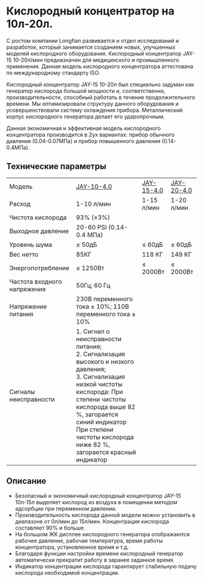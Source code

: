# Кислородный концентратор на 10л-20л.

С ростом компании Longfian развивается и отдел исследований и   разработок, который занимается созданием новых, улучшенных моделей   кислородного оборудования. Кислородный концентратор JAY-15 10-20л/мин   предназначен для медицинского и промышленного применения. Данная модель   кислородного концентратора аттестована по международному стандарту ISO.

Кислородный концентратор JAY-15 10-20л был специально задуман как   генератор кислорода большой мощности и, соответственно,   производительности, способный работать в течение продолжительного   времени. Мы оптимизировали структуру данного оборудования и   усовершенствовали систему охлаждения прибора. Металлический корпус   кислородного генератора делает его ударопрочным.

Данная экономичная и эффективная модель кислородного концентратора   производится в 2ух вариантах: прибор обычного давления (0.04-0.07МПа) и   прибор повышенного давления (0.14-0.4МПа).
## Технические параметры
<table>
<tbody>
<tr>
<td>Модель</td>
<td><a href="#"><u>JAY-10-4.0</u></a></td>
<td><a href="#"><u>JAY-15-4.0 </u></a></td>
<td><a href="#"><u>JAY-20-4.0</u></a></td>
</tr>
<tr>
<td>Расход</td>
<td>1-10 л/мин</td>
<td>1-15 л/мин</td>
<td>1-20 л/мин</td>
</tr>
<tr>
<td>Чистота кислорода</td>
<td>93% (±3%)</td>
</tr>
<tr>
<td>Выходное давление</td>
<td>20-60 PSI (0.14-0.4 МПа)</td>
</tr>
<tr>
<td>Уровень шума</td>
<td>≤ 50дБ</td>
<td>≤ 60дБ</td>
<td>≤ 60дБ</td>
</tr>
<tr>
<td>Вес нетто</td>
<td>85КГ</td>
<td>118 КГ</td>
<td>149 КГ</td>
</tr>
<tr>
<td>Энергопотребление</td>
<td>≤ 1250Вт</td>
<td>≤ 2000Вт</td>
<td>≤ 2000Вт</td>
</tr>
<tr>
<td>Частота входного напряжения</td>
<td>50Гц; 60 Гц</td>
</tr>
<tr>
<td>Напряжение питания</td>
<td>230В переменного тока ± 10%; 110В переменного тока ± 10%</td>
</tr>
<tr>
<td>Сигналы неисправности</td>
<td>1. Сигнал о неисправности питания; <br/>2. Сигнализация высокого и низкого давления; <br/>3. Сигнализация низкой чистоты кислорода: При степени чистоты кислорода выше 82 %, загорается синий индикатор При степени чистоты кислорода ниже 82 %, загорается красный индикатор</td>
</tr>
</tbody>
</table>

## Описание
- Безопасный и экономичный кислородный концентратор JAY-15 10л-15л выделяет кислород из воздуха в помещении методом адсорбции при переменном давлении.
- Производительность кислорода данной модели можно установить в диапазоне от 0л/мин до 15л/мин. Концентрация кислорода составляет 90% и больше.
- На большом ЖК дисплее кислородного генератора отображаются рабочее давление, рабочая температура, время работы концентратора, установленное время и т.д.
- Благодаря функции настройки времени кислородный генератор автоматически прекратит работу в заранее заданное время.
- Индикатор концентрации кислорода гарантирует стабильную подачу кислорода необходимой концентрации.

